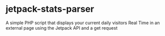jetpack-stats-parser
====================

A simple PHP script that displays your current daily visitors Real Time in an external page using the Jetpack API and a get request